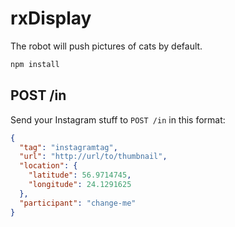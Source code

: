 # rxDisplay

The robot will push pictures of cats by default.

```sh
npm install
```

## POST /in

Send your Instagram stuff to `POST /in` in this format:

```json
{
  "tag": "instagramtag",
  "url": "http://url/to/thumbnail",
  "location": {
    "latitude": 56.9714745,
    "longitude": 24.1291625
  },
  "participant": "change-me"
}
```

